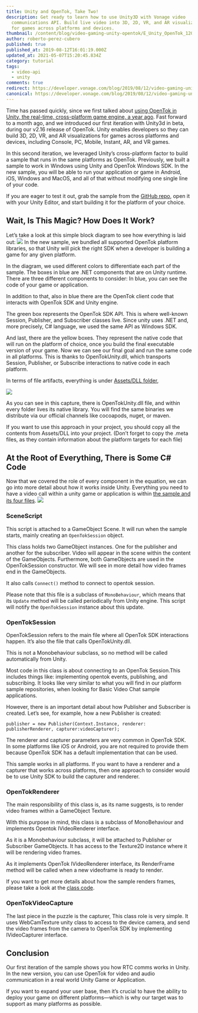 ```yaml
---
title: Unity and OpenTok, Take Two!
description: Get ready to learn how to use Unity3D with Vonage video
  communications API. Build live video into 3D, 2D, VR, and AR visualizations
  for games across platforms and devices.
thumbnail: /content/blog/video-gaming-unity-opentok/E_Unity_OpenTok_1200x600.jpg
author: roberto-perez-cubero
published: true
published_at: 2019-08-12T16:01:19.000Z
updated_at: 2021-05-07T15:20:45.834Z
category: tutorial
tags:
  - video-api
  - unity
comments: true
redirect: https://developer.vonage.com/blog/2019/08/12/video-gaming-unity-opentok
canonical: https://developer.vonage.com/blog/2019/08/12/video-gaming-unity-opentok
---
```

Time has passed quickly, since we first talked about [using OpenTok in Unity, the real-time, cross-platform game engine, a year ago](https://tokbox.com/blog/add-opentok-live-video-chat-to-unity/). Fast forward to a month ago, and we introduced our first iteration with Unity3d in beta, during our v2.16 release of OpenTok. Unity enables developers so they can build 3D, 2D, VR, and AR visualizations for games across platforms and devices, including Console, PC, Mobile, Instant, AR, and VR games. 

In this second iteration, we leveraged Unity’s cross-platform factor to build a sample that runs in the same platforms as OpenTok. Previously, we built a sample to work in Windows using Unity and OpenTok Windows SDK. In the new sample, you will be able to run your application or game in Android, iOS, Windows and MacOS, and all of that without modifying one single line of your code. 

If you are eager to test it out, grab the sample from the [GitHub repo](https://github.com/opentok/opentok-unity-samples), open it with your Unity Editor, and start building it for the platform of your choice.

## Wait, Is This Magic? How Does It Work?

Let’s take a look at this simple block diagram to see how everything is laid out: [![](https://www.nexmo.com/wp-content/uploads/2019/08/Table-1.png)](https://www.nexmo.com/wp-content/uploads/2019/08/Table-1.png) In the new sample, we bundled all supported OpenTok platform libraries, so that Unity will pick the right SDK when a developer is building a game for any given platform. 

In the diagram, we used different colors to differentiate each part of the sample. The boxes in blue are .NET components that are on Unity runtime. There are three different components to consider: In blue, you can see the code of your game or application. 

In addition to that, also in blue there are the OpenTok client code that interacts with OpenTok SDK and Unity engine. 

The green box represents the OpenTok SDK API. This is where well-known Session, Publisher, and Subscriber classes live. Since unity uses .NET and, more precisely, C# language, we used the same API as Windows SDK. 

And last, there are the yellow boxes. They represent the native code that will run on the platform of choice, once you build the final executable version of your game. Now we can see our final goal and run the same code in all platforms. This is thanks to OpenTokUnity.dll, which transports Session, Publisher, or Subscribe interactions to native code in each platform. 

In terms of file artifacts, everything is under [Assets/DLL folder](https://github.com/opentok/opentok-unity-samples/tree/master/Assets/DLLs),

 [![](https://www.nexmo.com/wp-content/uploads/2019/08/image2.png)](https://www.nexmo.com/wp-content/uploads/2019/08/image2.png) 

As you can see in this capture, there is OpenTokUnity.dll file, and within every folder lives its native library. You will find the same binaries we distribute via our official channels like cocoapods, nuget, or maven. 

If you want to use this approach in your project, you should copy all the contents from Assets/DLL into your project. (Don’t forget to copy the .meta files, as they contain information about the platform targets for each file)

## At the Root of Everything, There is Some C# Code

Now that we covered the role of every component in the equation, we can go into more detail about how it works inside Unity. Everything you need to have a video call within a unity game or application is within [the sample and its four files](https://github.com/opentok/opentok-unity-samples/tree/master/Assets/Scripts). [![](https://www.nexmo.com/wp-content/uploads/2019/08/Table-2.png)](https://www.nexmo.com/wp-content/uploads/2019/08/Table-2.png)

### SceneScript

This script is attached to a GameObject Scene. It will run when the sample starts, mainly creating an `OpenTokSession` object. 

This class holds two GameObject instances. One for the publisher and another for the subscriber. Video will appear in the scene within the content of the GameObjects. Furthermore, both GameObjects are used in the OpenTokSession constructor. We will see in more detail how video frames end in the GameObjects.

It also calls `Connect()` method to connect to opentok session. 

Please note that this file is a subclass of `MonoBehaviour`, which means that its `Update` method will be called periodically from Unity engine. This script will notify the `OpenTokSession` instance about this update.

### OpenTokSession

OpenTokSession refers to the main file where all OpenTok SDK interactions happen. It’s also the file that calls OpenTokUnity.dll. 

This is not a Monobehaviour subclass, so no method will be called automatically from Unity. 

Most code in this class is about connecting to an OpenTok Session.This includes things like: implementing opentok events, publishing, and subscribing. It looks like very similar to what you will find in our platform sample repositories, when looking for Basic Video Chat sample applications. 

However, there is an important detail about how Publisher and Subscriber is created. Let’s see, for example, how a new Publisher is created:

```
publisher = new Publisher(Context.Instance, renderer: 
publisherRenderer, capturer:videoCapturer);
```

The renderer and capturer parameters are very common in OpenTok SDK. In some platforms like iOS or Android, you are not required to provide them because OpenTok SDK has a default implementation that can be used. 

This sample works in all platforms. If you want to have a renderer and a capturer that works across platforms, then one approach to consider would be to use Unity SDK to build the capturer and renderer.

### OpenTokRenderer

The main responsibility of this class is, as its name suggests, is to render video frames within a GameObject Texture. 

With this purpose in mind, this class is a subclass of MonoBehaviour and implements Opentok IVideoRenderer interface. 

As it is a Monobehaviour subclass, it will be attached to Publisher or Subscriber GameObjects. It has access to the Texture2D instance where it will be rendering video frames. 

As it implements OpenTok IVideoRenderer interface, its RenderFrame method will be called when a new videoframe is ready to render. 

If you want to get more details about how the sample renders frames, please take a look at the [class code](https://github.com/opentok/opentok-unity-samples/blob/master/Assets/Scripts/OpenTokRenderer.cs).

### OpenTokVideoCapture

The last piece in the puzzle is the capturer, This class role is very simple. It uses WebCamTexture unity class to access to the device camera, and send the video frames from the camera to OpenTok SDK by implementing IVideoCapturer interface.

## Conclusion

Our first iteration of the sample shows you how RTC comms works in Unity. In the new version, you can use OpenTok for video and audio communication in a real world Unity Game or Application. 

If you want to expand your user base, then it’s crucial to have the ability to deploy your game on different platforms—which is why our target was to support as many platforms as possible.